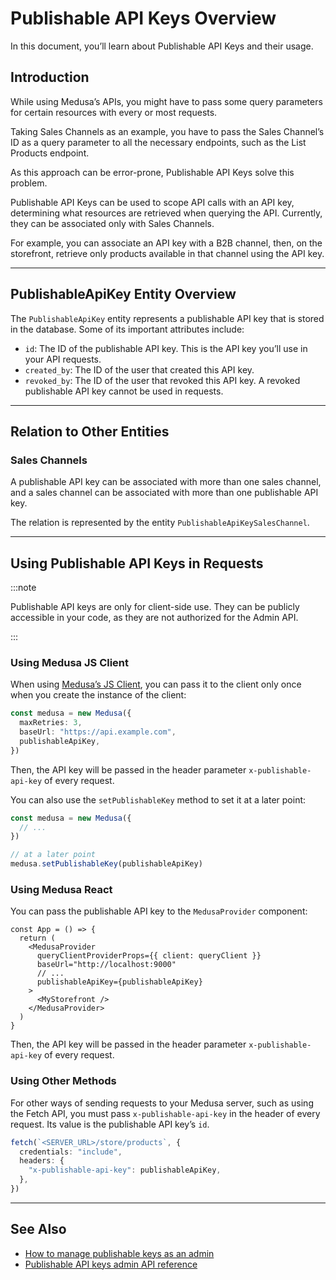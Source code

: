 # Publishable API Keys Overview

In this document, you’ll learn about Publishable API Keys and their usage.

## Introduction

While using Medusa’s APIs, you might have to pass some query parameters for certain resources with every or most requests.

Taking Sales Channels as an example, you have to pass the Sales Channel’s ID as a query parameter to all the necessary endpoints, such as the List Products endpoint.

As this approach can be error-prone, Publishable API Keys solve this problem.

Publishable API Keys can be used to scope API calls with an API key, determining what resources are retrieved when querying the API. Currently, they can be associated only with Sales Channels.

For example, you can associate an API key with a B2B channel, then, on the storefront, retrieve only products available in that channel using the API key.

---

## PublishableApiKey Entity Overview

The `PublishableApiKey` entity represents a publishable API key that is stored in the database. Some of its important attributes include:

- `id`: The ID of the publishable API key. This is the API key you’ll use in your API requests.
- `created_by`: The ID of the user that created this API key.
- `revoked_by`: The ID of the user that revoked this API key. A revoked publishable API key cannot be used in requests.

---

## Relation to Other Entities

### Sales Channels

A publishable API key can be associated with more than one sales channel, and a sales channel can be associated with more than one publishable API key.

The relation is represented by the entity `PublishableApiKeySalesChannel`.

---

## Using Publishable API Keys in Requests

:::note

Publishable API keys are only for client-side use. They can be publicly accessible in your code, as they are not authorized for the Admin API.

:::

### Using Medusa JS Client

When using [Medusa’s JS Client](../../../js-client/overview.md), you can pass it to the client only once when you create the instance of the client:

```ts
const medusa = new Medusa({
  maxRetries: 3,
  baseUrl: "https://api.example.com",
  publishableApiKey,
})
```

Then, the API key will be passed in the header parameter `x-publishable-api-key` of every request.

You can also use the `setPublishableKey` method to set it at a later point:

```ts
const medusa = new Medusa({
  // ...
})

// at a later point
medusa.setPublishableKey(publishableApiKey)
```

### Using Medusa React

You can pass the publishable API key to the `MedusaProvider` component:

```tsx
const App = () => {
  return (
    <MedusaProvider
      queryClientProviderProps={{ client: queryClient }}
      baseUrl="http://localhost:9000"
      // ...
      publishableApiKey={publishableApiKey}
    >
      <MyStorefront />
    </MedusaProvider>
  )
}
```

Then, the API key will be passed in the header parameter `x-publishable-api-key` of every request.

### Using Other Methods

For other ways of sending requests to your Medusa server, such as using the Fetch API, you must pass `x-publishable-api-key` in the header of every request. Its value is the publishable API key’s `id`.

```ts
fetch(`<SERVER_URL>/store/products`, {
  credentials: "include",
  headers: {
    "x-publishable-api-key": publishableApiKey,
  },
})
```

---

## See Also

- [How to manage publishable keys as an admin](../../admin/manage-publishable-api-keys.mdx)
- [Publishable API keys admin API reference](/api/admin/#tag/PublishableApiKey)
